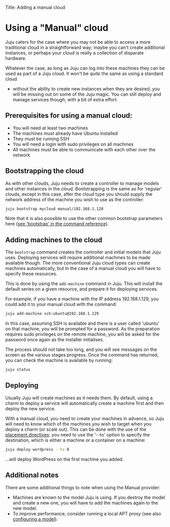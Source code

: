 Title: Adding a manual cloud

# Using a "Manual" cloud

Juju caters for the 
case where you may not be able to access a more traditional cloud in a 
straightforward way; maybe you can't create additional instances, or perhaps 
your cloud is really a collection of disparate hardware.

Whatever the case, as long as Juju can log into these machines they can be used 
as part of a Juju cloud. It won't be _quite_ the same as using a standard cloud
- without the ability to create new instances when they are desired, you will
be missing out on some of the Juju magic. You can still deploy and manage 
services though, with a bit of extra effort.

## Prerequisites for using a manual cloud:

  - You will need at least two machines
  - The machines must already have Ubuntu installed
  - They must be running SSH
  - You will need a login with sudo privileges on all machines
  - All machines must be able to communicate with each other over the network

## Bootstrapping the cloud

As with other clouds, Juju needs to create a controller to manage models and 
other instances in the cloud. Bootstrapping is the same as for 'regular' 
clouds, except in this case, after the cloud type you should supply the network 
address of the machine you wish to use as the controller:

```bash
juju bootstrap mycloud manual/192.168.1.128
```

Note that it is also possible to use the other common bootstrap parameters here
([see 'bootstrap' in the command reference][commands]).

## Adding machines to the cloud

The `bootstrap` command creates the controller and initial models that Juju
uses. Deploying services will require additional machines to be made available
though. The more conventional Juju cloud types can create machines
automatically, but in the case of a manual cloud you will have to specify these
resources.

This is done by using the `add-machine` command in Juju. This will install the 
default series on a given resource, and prepare it for
deploying services.

For example, if you have a machine with the IP address 192.168.1.129, you could 
add it to your manual cloud with the command:

```bash
juju add-machine ssh:ubuntu@192.168.1.129
```

In this case, assuming SSH is available and there is a user called 'ubuntu' on
that machine, you will be prompted for a password. As the preparation requires
sudo privileges on the remote machine, you will be asked for the password once
again as the installer initialises.

The process should not take too long, and you will see messages on the screen as
the various stages progress. Once the command has returned, you can check 
the machine is available by running:

```bash
juju status
```

## Deploying 

Usually Juju will create machines as it needs them. By default, using a charm
to deploy a service will automatically create a machine first and then 
deploy the new service. 

With a manual cloud, you need to create your machines in advance, so Juju will
need to know which of the machines you wish to target when you deploy a charm
(or scale out). This can be done with the use of the
[placement directives][placement]: you need to use the 
'--to' option to specify the destination, which is either a machine or a 
container on a machine:

```bash
juju deploy wordpress --to 0
```
...will deploy WordPress on the first machine you added.

## Additional notes

There are some additional things to note when using the Manual provider:

 - Machines are known to the model Juju is using. If you destroy the model and 
   create a new one, you will have to add the machines again to the new model.
 - To improve performance, consider running a local APT proxy (see also
   [configuring a model][models-config]).



[models-config]: ./models-configuration
[placement]: ./charms-deploying#deploying-to-specific-machines-and-containers
[commands]: ./commands.html
